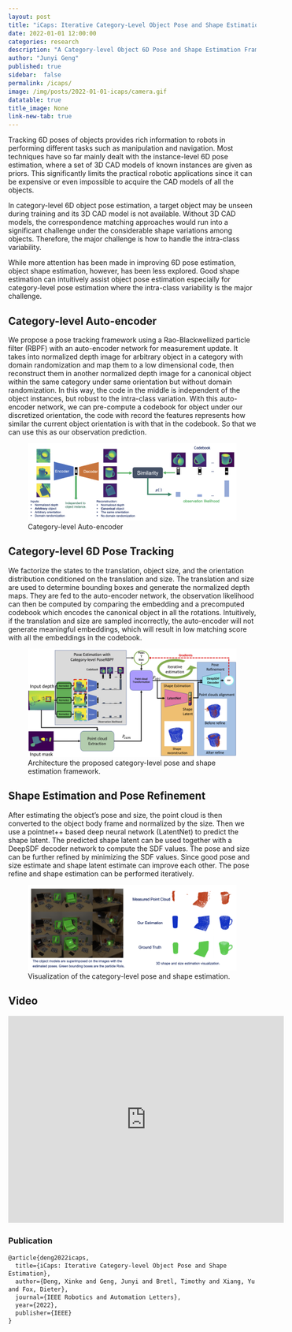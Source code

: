 ```yaml
---
layout: post
title: "iCaps: Iterative Category-Level Object Pose and Shape Estimation"
date: 2022-01-01 12:00:00
categories: research
description: "A Category-level Object 6D Pose and Shape Estimation Framework"
author: "Junyi Geng"
published: true
sidebar:  false
permalink: /icaps/
image: /img/posts/2022-01-01-icaps/camera.gif
datatable: true
title_image: None
link-new-tab: true
---
```





Tracking 6D poses of objects provides rich information to robots in performing different tasks such as manipulation and navigation. Most techniques have so far mainly dealt with the instance-level 6D pose estimation, where a set of 3D CAD models of known instances are given as priors. This significantly limits the practical robotic applications since it can be expensive or even impossible to acquire the CAD models of all the objects.

In category-level 6D object pose estimation, a target object may be unseen during training and its 3D CAD model is not available. Without 3D CAD models, the correspondence matching approaches would run into a significant challenge under the considerable shape variations among objects. Therefore, the major challenge is how to handle the intra-class variability.

While more attention has been made in improving 6D pose estimation, object shape estimation, however, has been less explored. Good shape estimation
can intuitively assist object pose estimation especially for category-level pose estimation where the intra-class variability is the major challenge.


## Category-level Auto-encoder
We propose a pose tracking framework using a Rao-Blackwellized particle filter (RBPF) with an auto-encoder network for measurement update.
It takes into normalized depth image for arbitrary object in a category with domain randomization and map them to a low dimensional code, then reconstruct them in another normalized depth image for a canonical object within the same category under same orientation but without domain randomization. In this way, the code in the middle is independent of the object instances, but robust to the intra-class variation.
With this auto-encoder network, we can pre-compute a codebook for object under our discretized orientation, the code with record the features represents how similar the current object orientation is with that in the codebook. So that we can use this as our observation prediction.

<figure>
 <img src="/img/posts/2022-01-01-icaps/ctgr_aae.png"/>
 <figcaption>
        Category-level Auto-encoder
 </figcaption>
</figure>

## Category-level 6D Pose Tracking 
We factorize the states to the translation, object size, and the orientation distribution conditioned on the translation and size. The translation and size are used to determine bounding boxes and generate the normalized depth maps.
They are fed to the auto-encoder network, the observation likelihood can then be computed by comparing the embedding and a precomputed codebook which encodes the canonical object in all the rotations.
Intuitively, if the translation and size are sampled incorrectly, the auto-encoder will not generate meaningful embeddings, which will result in low matching score with all the embeddings in the codebook.

<figure>
 <img src="/img/posts/2022-01-01-icaps/system_diagram.png"/>
 <figcaption>
        Architecture the proposed category-level pose and shape estimation framework.
 </figcaption>
</figure>

## Shape Estimation and Pose Refinement
After estimating the object’s pose and size, the point cloud is then converted to the object body frame and normalized by the size.
Then we use a pointnet++ based deep neural network (LatentNet) to predict the shape latent. 
The predicted shape latent can be used together with a DeepSDF decoder network to compute the SDF values.
The pose and size can be further refined by minimizing the SDF values. 
Since good pose and size estimate and shape latent estimate can improve each other. The pose refine and shape estimation can be performed iteratively.


<figure>
 <img src="/img/posts/2022-01-01-icaps/pose_v.png"/>
 <figcaption>
        Visualization of the category-level pose and shape estimation.
 </figcaption>
</figure>



## Video

<!-- {% youtube 3AMcM3uUaUw %} -->
<iframe width="560" height="420" src="https://www.youtube.com/embed/3AMcM3uUaUw" frameborder="0" allowfullscreen></iframe>


### Publication
```
@article{deng2022icaps,
  title={iCaps: Iterative Category-level Object Pose and Shape Estimation},
  author={Deng, Xinke and Geng, Junyi and Bretl, Timothy and Xiang, Yu and Fox, Dieter},
  journal={IEEE Robotics and Automation Letters},
  year={2022},
  publisher={IEEE}
}

```
